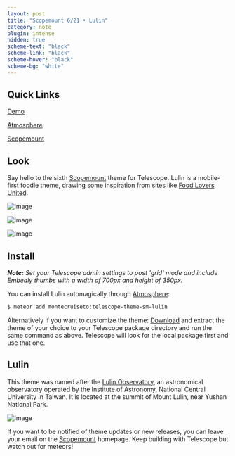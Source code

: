```yaml
---
layout: post
title: "Scopemount 6/21 • Lulin"
category: note
plugin: intense
hidden: true
scheme-text: "black"
scheme-link: "black"
scheme-hover: "black"
scheme-bg: "white"
---
```


## Quick Links

[Demo](http://sm-lulin.meteor.com/)

[Atmosphere](https://atmospherejs.com/montecruiseto/telescope-theme-sm-lulin)

[Scopemount](http://scopemount.startrack.io/)

## Look

Say hello to the sixth [Scopemount](http://scopemount.startrack.io/) theme for Telescope. Lulin is a mobile-first foodie theme, drawing some inspiration from sites like [Food Lovers United](https://dribbble.com/shots/1832733-Let-s-Fluc-Home).

<p>
  <img src="/assets/img/Lulin1s.png" class="nointense img-centered" alt="Image">
</p>

<p>
  <img src="/assets/img/Lulin2s.png" class="nointense img-centered" alt="Image">
</p>

<p>
  <img src="/assets/img/Lulin0.png" class="nointense" alt="Image">
</p>

## Install

***Note:*** *Set your Telescope admin settings to post 'grid' mode and include Embedly thumbs with a width of 700px and height of 350px.*

You can install Lulin automagically through [Atmosphere](https://atmospherejs.com/montecruiseto/telescope-theme-sm-lulin):

```bash
$ meteor add montecruiseto:telescope-theme-sm-lulin
```

Alternatively if you want to customize the theme: [Download](https://github.com/montecruiseto/scopemount) and extract the theme of your choice to your Telescope package directory and run the same command as above. Telescope will look for the local package first and use that one.

## Lulin

This theme was named after the [Lulin Observatory](https://en.wikipedia.org/wiki/Lulin_Observatory), an astronomical observatory operated by the Institute of Astronomy, National Central University in Taiwan. It is located at the summit of Mount Lulin, near Yushan National Park.

<p>
  <img src="/assets/img/LulinT.jpg" class="nointense" alt="Image">
</p>

If you want to be notified of theme updates or new releases, you can leave your email on the [Scopemount](http://scopemount.startrack.io/) homepage. Keep building with Telescope but watch out for meteors!
